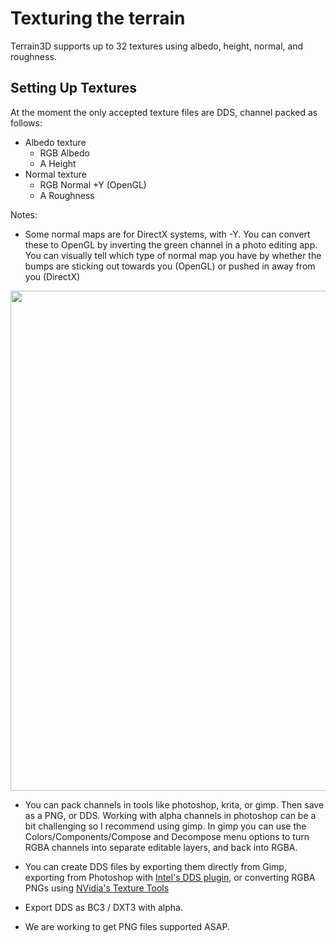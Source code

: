 # Texturing the terrain

Terrain3D supports up to 32 textures using albedo, height, normal, and roughness.

## Setting Up Textures

At the moment the only accepted texture files are DDS, channel packed as follows:
* Albedo texture
     * RGB Albedo
     * A Height
* Normal texture
     * RGB Normal +Y (OpenGL)
     * A Roughness

Notes:
* Some normal maps are for DirectX systems, with -Y. You can convert these to OpenGL by inverting the green channel in a photo editing app. You can visually tell which type of normal map you have by whether the bumps are sticking out towards you (OpenGL) or pushed in away from you (DirectX)

<img width="800" src="https://doc.babylonjs.com/_next/image?url=%2Fimg%2Fhow_to%2FMaterials%2Fnormal_maps1.jpg&w=1920&q=75"/>

* You can pack channels in tools like photoshop, krita, or gimp. Then save as a PNG, or DDS. Working with alpha channels in photoshop can be a bit challenging so I recommend using gimp. In gimp you can use the Colors/Components/Compose and Decompose menu options to turn RGBA channels into separate editable layers, and back into RGBA.

* You can create DDS files by exporting them directly from Gimp, exporting from Photoshop with [Intel's DDS plugin](https://www.intel.com/content/www/us/en/developer/articles/tool/intel-texture-works-plugin.html), or converting RGBA PNGs using [NVidia's Texture Tools](https://developer.nvidia.com/nvidia-texture-tools-exporter)

* Export DDS as BC3 / DXT3 with alpha.

* We are working to get PNG files supported ASAP.